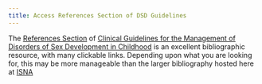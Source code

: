 ```yaml
---
title: Access References Section of DSD Guidelines
---
```


The [References Section][1] of [Clinical Guidelines for the Management of Disorders of Sex Development in Childhood][2] is an excellent bibliographic resource, with many clickable links. Depending upon what you are looking for, this may be more manageable than the larger bibliography hosted here at [<span class="caps">ISNA</span>][3]

 [1]: http://www.dsdguidelines.org/htdocs/clinical/references.html
 [2]: http://www.dsdguidelines.org
 [3]: http://www.isna.org/bibliographies.%5Cn